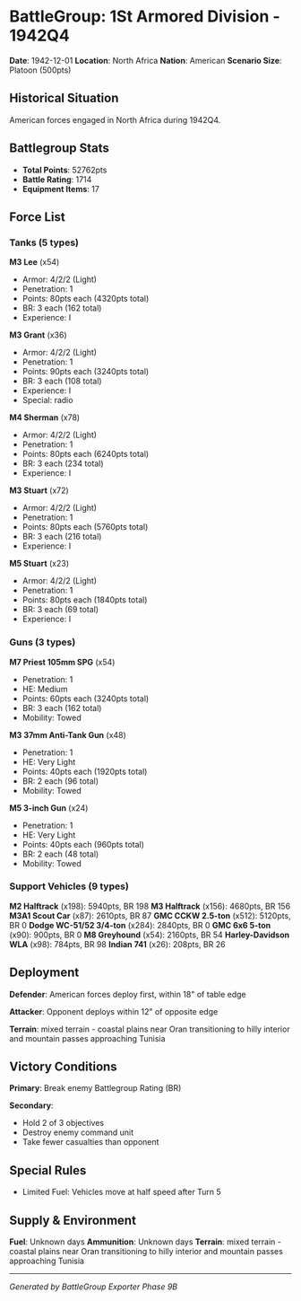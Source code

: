 # BattleGroup: 1St Armored Division - 1942Q4

**Date**: 1942-12-01
**Location**: North Africa
**Nation**: American
**Scenario Size**: Platoon (500pts)

## Historical Situation

American forces engaged in North Africa during 1942Q4.

## Battlegroup Stats

- **Total Points**: 52762pts
- **Battle Rating**: 1714
- **Equipment Items**: 17

## Force List

### Tanks (5 types)

**M3 Lee** (x54)
- Armor: 4/2/2 (Light)
- Penetration: 1
- Points: 80pts each (4320pts total)
- BR: 3 each (162 total)
- Experience: I

**M3 Grant** (x36)
- Armor: 4/2/2 (Light)
- Penetration: 1
- Points: 90pts each (3240pts total)
- BR: 3 each (108 total)
- Experience: I
- Special: radio

**M4 Sherman** (x78)
- Armor: 4/2/2 (Light)
- Penetration: 1
- Points: 80pts each (6240pts total)
- BR: 3 each (234 total)
- Experience: I

**M3 Stuart** (x72)
- Armor: 4/2/2 (Light)
- Penetration: 1
- Points: 80pts each (5760pts total)
- BR: 3 each (216 total)
- Experience: I

**M5 Stuart** (x23)
- Armor: 4/2/2 (Light)
- Penetration: 1
- Points: 80pts each (1840pts total)
- BR: 3 each (69 total)
- Experience: I

### Guns (3 types)

**M7 Priest 105mm SPG** (x54)
- Penetration: 1
- HE: Medium
- Points: 60pts each (3240pts total)
- BR: 3 each (162 total)
- Mobility: Towed

**M3 37mm Anti-Tank Gun** (x48)
- Penetration: 1
- HE: Very Light
- Points: 40pts each (1920pts total)
- BR: 2 each (96 total)
- Mobility: Towed

**M5 3-inch Gun** (x24)
- Penetration: 1
- HE: Very Light
- Points: 40pts each (960pts total)
- BR: 2 each (48 total)
- Mobility: Towed

### Support Vehicles (9 types)

**M2 Halftrack** (x198): 5940pts, BR 198
**M3 Halftrack** (x156): 4680pts, BR 156
**M3A1 Scout Car** (x87): 2610pts, BR 87
**GMC CCKW 2.5-ton** (x512): 5120pts, BR 0
**Dodge WC-51/52 3/4-ton** (x284): 2840pts, BR 0
**GMC 6x6 5-ton** (x90): 900pts, BR 0
**M8 Greyhound** (x54): 2160pts, BR 54
**Harley-Davidson WLA** (x98): 784pts, BR 98
**Indian 741** (x26): 208pts, BR 26

## Deployment

**Defender**: American forces deploy first, within 18" of table edge

**Attacker**: Opponent deploys within 12" of opposite edge

**Terrain**: mixed terrain - coastal plains near Oran transitioning to hilly interior and mountain passes approaching Tunisia

## Victory Conditions

**Primary**: Break enemy Battlegroup Rating (BR)

**Secondary**:
- Hold 2 of 3 objectives
- Destroy enemy command unit
- Take fewer casualties than opponent

## Special Rules

- Limited Fuel: Vehicles move at half speed after Turn 5

## Supply & Environment

**Fuel**: Unknown days
**Ammunition**: Unknown days
**Terrain**: mixed terrain - coastal plains near Oran transitioning to hilly interior and mountain passes approaching Tunisia

---

*Generated by BattleGroup Exporter Phase 9B*
